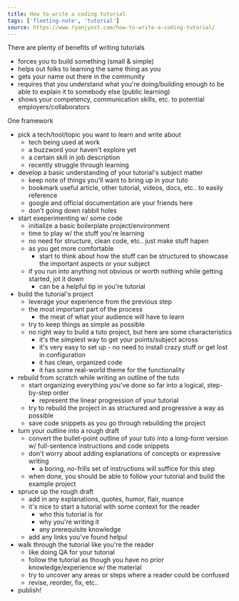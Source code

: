 ```yaml
---
title: How to write a coding tutorial
tags: ['fleeting-note', 'tutorial']
source: https://www.ryanjyost.com/how-to-write-a-coding-tutorial/
---
```


There are plenty of benefits of writing tutorials
- forces you to build something (small & simple)
- helps out folks to learning the same thing as you
- gets your name out there in the community
- requires that you understand what you're doing/building enough to be able to explain it to somebody else (public learning)
- shows your competency, communication skills, etc. to potential employers/collaborators


One framework
- pick a tech/tool/topic you want to learn and write about
	- tech being used at work
	- a buzzword your haven't explore yet
	- a certain skill in job description
	- recently struggle through learning
- develop a basic understanding of your tutorial's subject matter
	- keep note of things you'll want to bring up in your tuto
	- bookmark useful article, other tutorial, videos, docs, etc.. to easily reference
	- google and official documentation are your friends here
	- don't going down rabbit holes
- start exeperimenting w/ some code
	- initialize a basic boilerplate project/environment
	- time to play w/ the stuff you're learning
	- no need for structure, clean code, etc.. just make stuff hapen
	- as you get more comfortable
		- start to think about how the stuff can be structured to showcase the important aspects or your subject 
	- if you run into anything not obvious or worth nothing while getting started, jot it down
		- can be a helpful tip in you're tutorial
- build the tutorial's project
	- leverage your experience from the previous step
	- the most important part of the process
		- the meat of what your audience will have to learn
	- try to keep things as simple as possible
	- no right way to build a tuto project, but here are some characteristics
		- it's the simplest way to get your points/subject across
		- it's very easy to set up - no need to install crazy stuff or get lost in configuration
		- it has clean, organized code
		- it has some real-world theme for the functionality
- rebuild from scratch while writing an outline of the tuto
	- start organizing everything you've done so far into a logical, step-by-step order
		- represent the linear progression of your tutorial
	- try to rebuild the project in as structured and progressive a way as possible
	- save code snippets as you go through rebuilding the project
- turn your outline into a rough draft
	- convert the bullet-point outline of your tuto into a long-form version w/ full-sentence instructions and code snippets
	- don't worry about adding explanations of concepts or expressive writing
		- a boring, no-frills set of instructions will suffice for this step
	- when done, you should be able to follow your tutorial and build the example project
- spruce up the rough draft 
	- add in any explanations, quotes, humor, flair, nuance
	- it's nice to start a tutorial with some context for the reader
		- who this tutorial is for
		- why you're writing it
		- any prerequisite knowledge
	- add any links you've found helpul
- walk through the tutorial like you're the reader
	- like doing QA for your tutorial
	- follow the tutorial as though you have no prior knowledge/experience w/ the material
	- try to uncover any areas or steps where a reader could be confused
	- revise, reorder, fix, etc..
- publish!